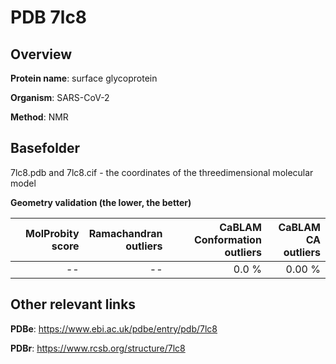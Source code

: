 # PDB 7lc8

## Overview

**Protein name**: surface glycoprotein

**Organism**: SARS-CoV-2

**Method**: NMR



## Basefolder

7lc8.pdb and 7lc8.cif - the coordinates of the threedimensional molecular model




**Geometry validation (the lower, the better)**

|   |**MolProbity<br>score**| **Ramachandran<br>outliers** | **CaBLAM<br>Conformation outliers** | **CaBLAM<br>CA outliers** |
|---|-------------:|----------------:|----------------:|----------------:|
||--|--|0.0 %|0.00 %|


## Other relevant links 
**PDBe**:  https://www.ebi.ac.uk/pdbe/entry/pdb/7lc8
 
**PDBr**: https://www.rcsb.org/structure/7lc8 
